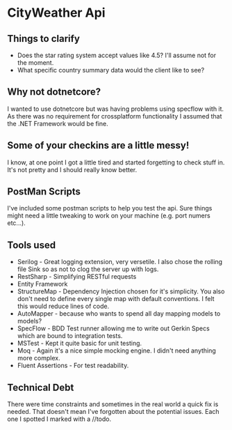 
# CityWeather Api

## Things to clarify 
* Does the star rating system accept values like 4.5? I'll assume not for the moment.
* What specific country summary data would the client like to see?

## Why not dotnetcore? 
I wanted to use dotnetcore but was having problems using specflow with it. As there was no requirement
for crossplatform functionality I assumed that the .NET Framework would be fine. 

## Some of your checkins are a little messy!
I know, at one point I got a little tired and started forgetting to check stuff in. It's not pretty and I should really know better.

## PostMan Scripts
I've included some postman scripts to help you test the api. Sure things might need a little tweaking to work on your machine (e.g. port numers etc...).

## Tools used 
* Serilog - Great logging extension, very versetile. I also chose the rolling file Sink so as not to clog the server up with logs.
* RestSharp - Simplifying RESTful requests
* Entity Framework 
* StructureMap - Dependency Injection chosen for it's simplicity. You also don't need to define every single map with default conventions. I felt this would reduce lines of code.
* AutoMapper - because who wants to spend all day mapping models to models? 
* SpecFlow - BDD Test runner allowing me to write out Gerkin Specs which are bound to integration tests.
* MSTest - Kept it quite basic for unit testing. 
* Moq - Again it's a nice simple mocking engine. I didn't need anything more complex.
* Fluent Assertions - For test readability.

## Technical Debt
There were time constraints and sometimes in the real world a quick fix is needed. That doesn't mean I've forgotten about the potential issues. Each one I spotted I marked with a //todo. 
